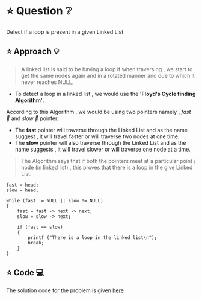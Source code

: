 # ⭐ Question ❔

Detect if a loop is present in a given Linked List

## ⭐ Approach 💡


> A linked list is said to be having a loop if when traversing , we start to get the same nodes again and in a rotated manner and due to which it never reaches NULL.

* To detect a loop in a linked list , we would use the **'Floyd's Cycle finding Algorithm'**.

 According to this Algorithm , we would be using two pointers namely , *fast 🐇* and *slow 🐢* pointer.
   * The **fast** pointer will traverse through the Linked List and as the name suggest , it will travel faster or will traverse two nodes at one time.
   * The **slow** pointer will also traverse through the Linked List and as the name suggests , it will travel slower or will traverse one node at a time.

> The Algorithm says that if both the pointers meet at a particular point / node (in linked list) , this proves that there is a loop in the give Linked List.

~~~
fast = head;
slow = head;

while (fast != NULL || slow != NULL)
{
    fast = fast -> next -> next;
    slow = slow -> next;
    
    if (fast == slow)
    {
        printf ("There is a loop in the linked list\n");
        break;
    }
}

~~~

## ⭐ Code 💻

The solution code for the problem is given [here](https://github.com/kartikjain2001/al-go-rithms/blob/master/data_structures/Linked%20List%20Cycle%20Detection/C/linkedListCycleDetection.c)
